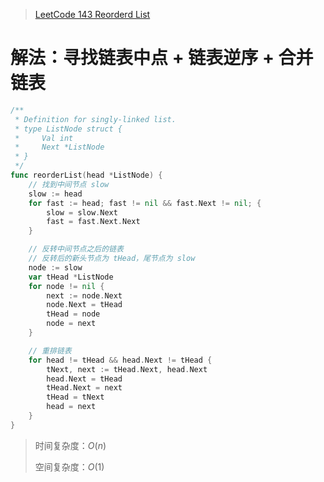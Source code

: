 > [LeetCode 143 Reorderd List](https://leetcode.cn/problems/reorder-list)

# 解法：寻找链表中点 + 链表逆序 + 合并链表

```go
/**
 * Definition for singly-linked list.
 * type ListNode struct {
 *     Val int
 *     Next *ListNode
 * }
 */
func reorderList(head *ListNode) {
    // 找到中间节点 slow
    slow := head
    for fast := head; fast != nil && fast.Next != nil; {
        slow = slow.Next
        fast = fast.Next.Next
    }

    // 反转中间节点之后的链表
    // 反转后的新头节点为 tHead，尾节点为 slow
    node := slow
    var tHead *ListNode
    for node != nil {
        next := node.Next
        node.Next = tHead
        tHead = node
        node = next
    }

    // 重排链表
    for head != tHead && head.Next != tHead {
        tNext, next := tHead.Next, head.Next
        head.Next = tHead
        tHead.Next = next
        tHead = tNext
        head = next
    }
}
```

> 时间复杂度：$O(n)$
>
> 空间复杂度：$O(1)$
